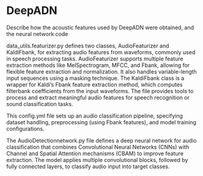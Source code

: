 # DeepADN
Describe how the acoustic features used by DeepADN were obtained, and the neural network code

data_utils.featurizer.py defines two classes, AudioFeaturizer and KaldiFbank, for extracting audio features from waveforms, commonly used in speech processing tasks. AudioFeaturizer supports multiple feature extraction methods like MelSpectrogram, MFCC, and Fbank, allowing for flexible feature extraction and normalization. It also handles variable-length input sequences using a masking technique. The KaldiFbank class is a wrapper for Kaldi’s Fbank feature extraction method, which computes filterbank coefficients from the input waveforms. The file provides tools to process and extract meaningful audio features for speech recognition or sound classification tasks.


This config.yml file sets up an audio classification pipeline, specifying dataset handling, preprocessing (using Fbank features), and model training configurations. 

The AudioDetectionnetwork.py file defines a deep neural network for audio classification that combines Convolutional Neural Networks (CNNs) with Channel and Spatial Attention mechanisms (CBAM) to improve feature extraction. The model applies multiple convolutional blocks, followed by fully connected layers, to classify audio input into target classes.
